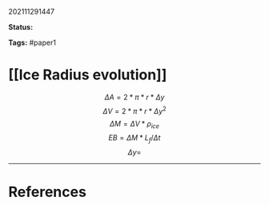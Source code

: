 202111291447

**Status:** 

**Tags:** #paper1

# [[Ice Radius evolution]]
$$\Delta A = 2 * \pi * r * \Delta y$$
$$\Delta V = 2 * \pi * r * \Delta y ^ 2$$
$$\Delta M = \Delta V * \rho_{ice}$$
$$EB = \Delta M * L_{f}/\Delta t$$
$$\Delta y = $$



---
# References